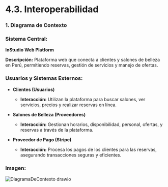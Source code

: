 # 4.3. Interoperabilidad

### 1. Diagrama de Contexto
### Sistema Central:
**InStudio Web Platform**

**Descripción:** Plataforma web que conecta a clientes y salones de belleza en Perú, permitiendo reservas, gestión de servicios y manejo de ofertas.

### Usuarios y Sistemas Externos:

- **Clientes (Usuarios)**
  - **Interacción:** Utilizan la plataforma para buscar salones, ver servicios, precios y realizar reservas en línea.

- **Salones de Belleza (Proveedores)**
  - **Interacción:** Gestionan horarios, disponibilidad, personal, ofertas, y reservas a través de la plataforma.

- **Proveedor de Pago (Stripe)**
  - **Interacción:** Procesa los pagos de los clientes para las reservas, asegurando transacciones seguras y eficientes.

### Imagen: 


![DiagramaDeContexto drawio](https://github.com/user-attachments/assets/1f9eb1e6-57eb-4cee-8656-b7697ea9d94c)
